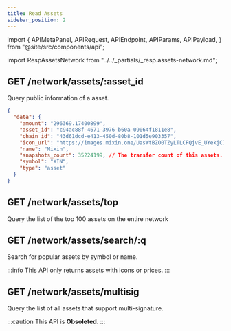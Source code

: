 ```yaml
---
title: Read Assets
sidebar_position: 2
---
```


import {
  APIMetaPanel,
  APIRequest,
  APIEndpoint,
  APIParams,
  APIPayload,
} from "@site/src/components/api";

import RespAssetsNetwork from "../../_partials/_resp.assets-network.md";

## GET /network/assets/:asset_id

Query public information of a asset.

<APIEndpoint url="/network/assets/:asset_id" />

<APIMetaPanel scope="" />

<APIParams p-asset_id="the asset's id" p-asset_id-required={true} />

<APIRequest
  title="Read an asset"
  isPublic
  url="/network/assets/c94ac88f-4671-3976-b60a-09064f1811e8"
/>

```json title="Response"
{
  "data": {
    "amount": "296369.17400899",
    "asset_id": "c94ac88f-4671-3976-b60a-09064f1811e8",
    "chain_id": "43d61dcd-e413-450d-80b8-101d5e903357",
    "icon_url": "https://images.mixin.one/UasWtBZO0TZyLTLCFQjvE_UYekjC7eHCuT_9_52ZpzmCC-X-NPioVegng7Hfx0XmIUavZgz5UL-HIgPCBECc-Ws=s128",
    "name": "Mixin",
    "snapshots_count": 35224199, // The transfer count of this assets.
    "symbol": "XIN",
    "type": "asset"
  }
}
```

## GET /network/assets/top

Query the list of the top 100 assets on the entire network

<APIEndpoint url="/network/assets/top" />

<APIMetaPanel scope="" />

<APIRequest title="Read top 100 assets" isPublic url="/network/assets/top" />

<RespAssetsNetwork />

## GET /network/assets/search/:q

Search for popular assets by symbol or name.

:::info
This API only returns assets with icons or prices.
:::

<APIEndpoint url="/network/assets/search/:q" />

<APIMetaPanel scope="" />

<APIParams p-q="the keyword" p-q-required={true} />

<APIRequest
  title="Search assets by keywords"
  isPublic
  url="/network/assets/search/btc"
/>

<RespAssetsNetwork />

## GET /network/assets/multisig

Query the list of all assets that support multi-signature.

:::caution
This API is **Obsoleted**.
:::

<APIEndpoint url="/network/assets/multisig" />

<APIMetaPanel scope="" />

<APIRequest
  title="Query assets that support multisig"
  isPublic
  url="/network/assets/multisig"
/>

<RespAssetsNetwork />

